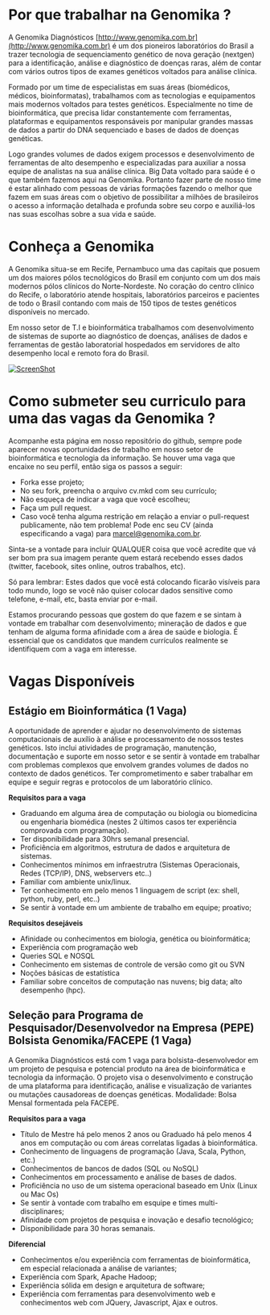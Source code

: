 Por que trabalhar na Genomika ?
===============================

A Genomika Diagnósticos [http://www.genomika.com.br](http://www.genomika.com.br) é um dos pioneiros laboratórios do Brasil a trazer tecnologia de sequenciamento genético de nova geração (nextgen) para a identificação, análise e diagnóstico de doenças raras, além de contar com vários outros tipos de exames genéticos voltados para análise clínica.

Formado por um time de especialistas em suas áreas (biomédicos, médicos, bioinformatas), trabalhamos com as tecnologias e equipamentos mais modernos voltados para testes genéticos. Especialmente no time de bioinformática, que precisa lidar constantemente com ferramentas, plataformas e equipamentos responsáveis por manipular grandes massas de dados a partir do DNA sequenciado e bases de dados de doenças genéticas.  

Logo grandes volumes de dados exigem processos e desenvolvimento de ferramentas de alto desempenho e especializadas para auxiliar a nossa equipe de analistas na sua análise clínica.  Big Data voltado para saúde é o que também fazemos aqui na Genomika. Portanto fazer parte de nosso time é estar alinhado com pessoas de várias formações fazendo o melhor que fazem em suas áreas com o objetivo de possibilitar a milhões de brasileiros o acesso a informação detalhada e profunda sobre seu corpo e auxiliá-los nas suas escolhas sobre a sua vida e saúde.

Conheça a Genomika
===============================================

A Genomika situa-se em Recife, Pernambuco uma das capitais que posuem um dos maiores pólos tecnológicos do Brasil em conjunto com um dos mais modernos pólos clínicos do Norte-Nordeste. No coração do centro clínico do Recife, o laboratório atende hospitais, laboratórios parceiros e pacientes de todo o Brasil contando com mais de 150 tipos de testes genéticos disponíveis no mercado.

Em nosso setor de T.I e bioinformática trabalhamos com desenvolvimento de sistemas de suporte ao diagnóstico de doenças, análises de dados e ferramentas de gestão laboratorial hospedados em servidores de alto desempenho local e remoto fora do Brasil.

[![ScreenShot](http://i1.ytimg.com/vi/pKA83K7sfS8/maxresdefault.jpg)](https://www.youtube.com/watch?v=pKA83K7sfS8)


Como submeter seu curriculo para uma das vagas da Genomika ?
===============================================

Acompanhe esta página em nosso repositório do github, sempre pode aparecer novas oportunidades de trabalho em nosso setor de bioinformática e tecnologia da informação.  Se houver uma vaga que encaixe no seu perfil, então siga os passos a seguir:

* Forka esse projeto;
* No seu fork, preencha o arquivo cv.mkd com seu currículo;
* Não esqueça de indicar a vaga que você escolheu;
* Faça um pull request.
* Caso você tenha alguma restrição em relação a enviar o pull-request publicamente, não tem problema! Pode enc seu CV (ainda especificando a vaga) para [marcel@genomika.com.br](marcel@genomika.com.br).

Sinta-se a vontade para incluir QUALQUER coisa que você acredite que
vá ser bom pra sua imagem perante quem estará recebendo esses dados (twitter,
facebook, sites online, outros trabalhos, etc).

Só para lembrar: Estes dados que você está colocando ficarão visíveis para todo mundo,
logo se você não quiser colocar dados sensitive como telefone, e-mail, etc, basta enviar
por e-mail.

Estamos procurando pessoas que gostem do que fazem e se sintam à vontade em trabalhar
com desenvolvimento; mineração de dados e que tenham de alguma forma afinidade com a 
área de saúde e biologia. É essencial que os candidatos que mandem currículos realmente
se identifiquem com a vaga em interesse.


Vagas Disponíveis
=================


Estágio em Bioinformática (1 Vaga)
-----------------------------------

A oportunidade de aprender e ajudar no desenvolvimento de sistemas computacionais de auxílio à análise e processamento de  nossos testes genéticos. Isto inclui atividades de programação, manutenção, documentação e suporte em nosso setor e se sentir à vontade em trabalhar com problemas complexos que envolvem grandes volumes de dados no contexto de dados genéticos. Ter comprometimento e saber trabalhar em equipe e seguir regras e protocolos de um laboratório clínico.

**Requisitos para a vaga**

* Graduando em alguma área de computação ou biologia ou biomedicina ou engenharia biomédica (nestes 2 últimos casos ter experiência comprovada com programação).
* Ter disponibilidade para 30hrs semanal presencial.
* Proficiência em algoritmos, estrutura de dados e arquitetura de sistemas. 
* Conhecimentos mínimos em infraestrutra (Sistemas Operacionais, Redes (TCP/IP), DNS, webservers etc..)
* Familiar com ambiente unix/linux.
* Ter conhecimento em pelo menos 1 linguagem de script (ex: shell, python, ruby, perl, etc..)
* Se sentir à vontade em um ambiente de trabalho em equipe; proativo;

**Requisitos desejáveis**

* Afinidade ou conhecimentos em biologia, genética ou bioinformática;
* Experiência com programação web 
* Queries SQL e NOSQL
* Conhecimento em sistemas de controle de versão como git ou SVN
* Noções básicas de estatística 
* Familiar sobre conceitos de computação nas nuvens; big data; alto desempenho (hpc).


Seleção para Programa de Pesquisador/Desenvolvedor na Empresa (PEPE) Bolsista Genomika/FACEPE (1 Vaga)
------------------------------------------------------------------------------------------
 
A Genomika Diagnósticos está com 1 vaga para bolsista-desenvolvedor em um projeto de pesquisa e potencial produto na área de bioinformática e tecnologia da informação. O projeto visa o desenvolvimento e construção de uma plataforma para identificação, análise e visualização de variantes ou mutações causadoreas de doenças genéticas.  Modalidade: Bolsa Mensal formentada pela FACEPE.

 **Requisitos para a vaga**

* Título de Mestre há pelo menos 2 anos ou Graduado há pelo menos 4 anos em computação ou com áreas correlatas ligadas à bioinformática.
* Conhecimento de linguagens de programação (Java, Scala, Python, etc.)
* Conhecimentos de bancos de dados (SQL ou NoSQL)
* Conhecimentos em processamento e análise de bases de dados.
* Proficiência no uso de um sistema operacional baseado em Unix (Linux ou Mac Os)
* Se sentir à vontade com trabalho em esquipe e times multi-disciplinares;
* Afinidade com projetos de pesquisa e inovação e desafio tecnológico;
* Disponibilidade para 30 horas semanais.

**Diferencial**

* Conhecimentos e/ou experiência com ferramentas de bioinformática, em especial relacionada a análise de variantes;
* Experiência com Spark,  Apache Hadoop;
* Experiência sólida em design e arquitetura de software;
* Experiência com ferramentas para desenvolvimento web e conhecimentos web com JQuery, Javascript, Ajax e outros.

